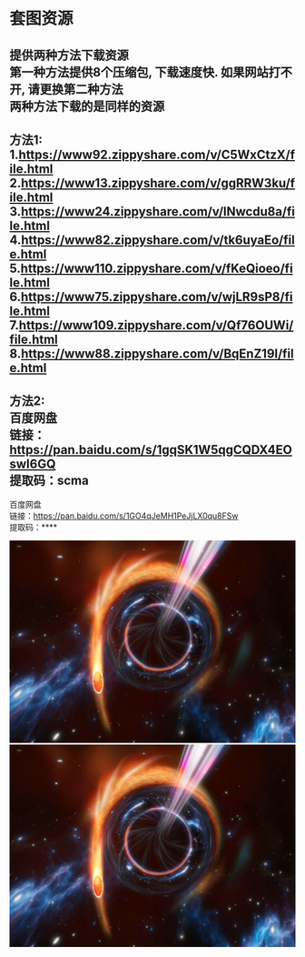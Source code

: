 # 套图资源
提供两种方法下载资源<br>
第一种方法提供8个压缩包, 下载速度快. 如果网站打不开, 请更换第二种方法<br>
两种方法下载的是同样的资源<br>
-----------------------------------------------------------------------------------
方法1:<br>
1.https://www92.zippyshare.com/v/C5WxCtzX/file.html<br>
2.https://www13.zippyshare.com/v/ggRRW3ku/file.html<br>
3.https://www24.zippyshare.com/v/lNwcdu8a/file.html<br>
4.https://www82.zippyshare.com/v/tk6uyaEo/file.html<br>
5.https://www110.zippyshare.com/v/fKeQioeo/file.html<br>
6.https://www75.zippyshare.com/v/wjLR9sP8/file.html<br>
7.https://www109.zippyshare.com/v/Qf76OUWi/file.html<br>
8.https://www88.zippyshare.com/v/BqEnZ19I/file.html<br>
-----------------------------------------------------------------------------------
方法2:<br>
百度网盘<br>
链接：https://pan.baidu.com/s/1gqSK1W5qgCQDX4EOswI6GQ<br>
提取码：scma<br>
-----------------------------------------------------------------------------------
百度网盘<br>
链接：https://pan.baidu.com/s/1GO4qJeMH1PeJjLX0qu8FSw<br>
提取码：****<br>

![image](https://github.com/anny106/ighost/blob/main/ImagesFolder/3F7182A1D2D99B3AE21C39A11F8A44C9.png)
![image](https://github.com/anny106/ighost/blob/main/ImagesFolder/3F7182A1D2D99B3AE21C39A11F8A44C9.png)

